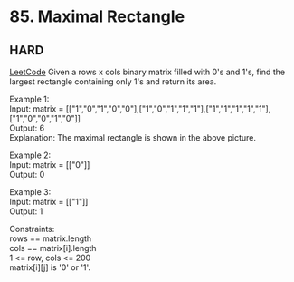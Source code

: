 # 85. Maximal Rectangle

## HARD

[LeetCode](https://leetcode.cn/problems/maximal-rectangle/)
Given a rows x cols binary matrix filled with 0's and 1's, find the largest rectangle containing only 1's and return its area.

Example 1:\
Input: matrix = [["1","0","1","0","0"],["1","0","1","1","1"],["1","1","1","1","1"],["1","0","0","1","0"]]\
Output: 6\
Explanation: The maximal rectangle is shown in the above picture.

Example 2:\
Input: matrix = [["0"]]\
Output: 0

Example 3:\
Input: matrix = [["1"]]\
Output: 1

Constraints:\
rows == matrix.length\
cols == matrix[i].length\
1 <= row, cols <= 200\
matrix[i][j] is '0' or '1'.